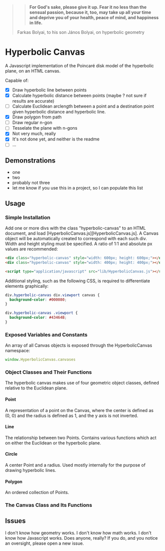 > > **For God's sake, please give it up. Fear it no less than the sensual passion, because it, too, may take up all your time and deprive you of your health, peace of mind, and happiness in life.**
>
> Farkas Bolyai, to his son János Bolyai, on hyperbolic geometry

# Hyperbolic Canvas
A Javascript implementation of the Poincaré disk model of the hyperbolic plane, on an HTML canvas.

Capable of:

- [x] Draw hyperbolic line between points
- [x] Calculate hyperbolic distance between points (maybe ?  not sure if results are accurate)
- [ ] Calculate Euclidean arclength between a point and a destination point given hyperbolic distance and hyperbolic line.
- [x] Draw polygon from path
- [ ] Draw regular n-gon
- [ ] Tesselate the plane with n-gons
- [x] Not very much, really
- [x] It's not done yet, and neither is the readme
- [ ] ...

## Demonstrations
* one
* two
* probably not three
* let me know if you use this in a project, so I can populate this list

## Usage
### Simple Installation
Add one or more divs with the class "hyperbolic-canvas" to an HTML document, and load [HyperbolicCanvas.js][HyperbolicCanvas.js].  A Canvas object will be automatically created to correspond with each such div.  Width and height styling must be specified.  A ratio of 1:1 and absolute px values are recommended:

```html
<div class="hyperbolic-canvas" style="width: 600px; height: 600px;"></div>
<div class="hyperbolic-canvas" style="width: 400px; height: 400px;"></div>

<script type="application/javascript" src="lib/HyperbolicCanvas.js"></script>
```

Additional styling, such as the following CSS, is required to differentiate elements graphically:
```css
div.hyperbolic-canvas div.viewport canvas {
  background-color: #000080;
}

div.hyperbolic-canvas .viewport {
  background-color: #43464B;
}
```

### Exposed Variables and Constants
An array of all Canvas objects is exposed through the HyperbolicCanvas namespace:

```javascript
window.HyperbolicCanvas.canvases
```

### Object Classes and Their Functions
The hyperbolic canvas makes use of four geometric object classes, defined relative to the Euclidean plane.

#### Point
A representation of a point on the Canvas, where the center is defined as (0, 0) and the radius is defined as 1, and the y axis is not inverted.

#### Line
The relationship between two Points.  Contains various functions which act on either the Euclidean or the hyperbolic plane.

#### Circle
A center Point and a radius.  Used mostly internally for the purpose of drawing hyperbolic lines.

#### Polygon
An ordered collection of Points.

### The Canvas Class and Its Functions

## Issues
I don't know how geometry works.  I don't know how math works.  I don't know how Javascript works.  Does anyone, really?  If you do, and you notice an oversight, please open a new issue.
